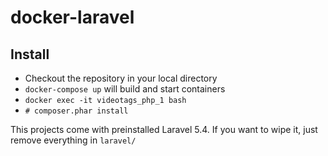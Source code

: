 # docker-laravel

## Install

* Checkout the repository in your local directory
* `docker-compose up` will build and start containers
* `docker exec -it videotags_php_1 bash`
* `# composer.phar install`


This projects come with preinstalled Laravel 5.4. If you want to wipe it, just remove everything in `laravel/`
